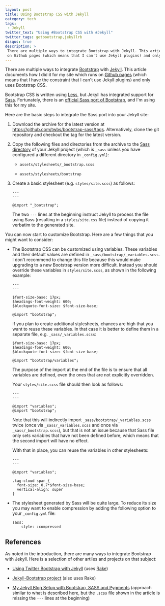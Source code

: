 ```yaml
---
layout: post
title: Using Bootstrap CSS with Jekyll
category: tech
tags:
 - Jekyll
twitter_text: "Using #Bootstrap CSS with #Jekyll"
twitter_tags: getbootstrap,jekyllrb
disqus: true
description: >
 There are multiple ways to integrate Bootstrap with Jekyll. This article documents how I did it for my site which runs
 on Github pages (which means that I can't use Jekyll plugins) and only uses Bootstrap CSS.
---
```


There are multiple ways to integrate [Bootstrap](http://getbootstrap.com/) with [Jekyll](http://jekyllrb.com/).
This article documents how I did it for my site which runs on [Github pages](https://pages.github.com/) (which means
that I have the constraint that I can't use Jekyll plugins) and only uses Bootstrap CSS.

Bootstrap CSS is written using [Less](http://lesscss.org/), but Jekyll has integrated support for
[Sass](http://sass-lang.com/). Fortunately, there is an [official Sass port of
Bootstrap](https://github.com/twbs/bootstrap-sass), and I'm using this for my site.

Here are the basic steps to integrate the Sass port into your Jekyll site:

1.  Download the archive for the latest version at <https://github.com/twbs/bootstrap-sass/tags>. Alternatively, clone
    the git repository and checkout the tag for the latest version.

2.  Copy the following files and directories from the archive to the
    [Sass directory](http://jekyllrb.com/docs/assets/#sassscss) of your Jekyll project (which is `_sass` unless you
    have configured a different directory in `_config.yml`):

    *   `assets/stylesheets/_bootstrap.scss`

    *   `assets/stylesheets/bootstrap`

3.  Create a basic stylesheet (e.g. `styles/site.scss`) as follows:

        ---
        ---
        
        @import "_bootstrap";

    The two `---` lines at the beginning instruct Jekyll to process the file using Sass (resulting in a
    `styles/site.css` file) instead of copying it verbatim to the generated site.

You can now start to customize Bootstrap. Here are a few things that you might want to consider:

*   The Bootstrap CSS can be customized using variables. These variables and their default values are defined in
    `_sass/bootstrap/_variables.scss`. I don't recommend to change this file because this would make upgrading to a
    new Bootstrap version more difficult. Instead you should override these variables in `styles/site.scss`, as shown
    in the following example:

        ---
        ---
        
        $font-size-base: 17px;
        $headings-font-weight: 600;
        $blockquote-font-size: $font-size-base;
        
        @import "bootstrap";

    If you plan to create additional stylesheets, chances are high that you want to reuse these variables. In that case
    it is better to define them in a separate file, e.g. `_sass/_variables.scss`:
    
        $font-size-base: 17px;
        $headings-font-weight: 600;
        $blockquote-font-size: $font-size-base;
        
        @import "bootstrap/variables";
    
    The purpose of the import at the end of the file is to ensure that all variables are defined, even the ones that are
    not explicitly overridden.
    
    Your `styles/site.scss` file should then look as follows:
    
        ---
        ---
        
        @import "variables";
        @import "bootstrap";
    
    Note that this will indirectly import `_sass/bootstrap/_variables.scss` twice (once via `_sass/_variables.scss` and
    once via `_sass/_bootstrap.scss`), but that is not an issue because that Sass file only sets variables that have not
    been defined before, which means that the second import will have no effect.
    
    With that in place, you can reuse the variables in other stylesheets:

        ---
        ---
        
        @import "variables";

        .tag-cloud span { 
          font-size: 0.7*$font-size-base;
          vertical-align: super
        }

*   The stylesheet generated by Sass will be quite large. To reduce its size you may want to enable compression by
    adding the following option to your `_config.yml` file:
    
        sass:
            style: :compressed

## References

As noted in the introduction, there are many ways to integrate Bootstrap with Jekyll. Here is a selection of other
artiles and projects on that subject:

*   [Using Twitter Bootstrap with Jekyll](http://brizzled.clapper.org/blog/2012/03/05/using-twitter-bootstrap-with-jekyll/)
    (uses [Rake](https://github.com/ruby/rake))

*   [Jekyll-Bootstrap project](http://jekyllbootstrap.com/) (also uses Rake)

*   [My Jekyll Blog Setup with Bootstrap, SASS and Pygments](http://kvurd.com/blog/my-jekyll-blog-setup-bootstrap-sass-pygments/)
    (approach similar to what is described here, but the `.scss` file shown in the article is missing the `---` lines
    at the beginning)
